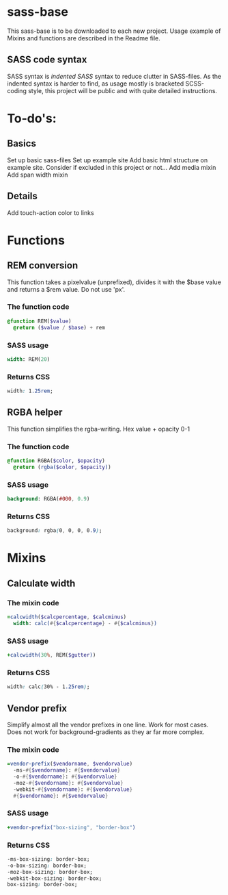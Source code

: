 # sass-base
This sass-base is to be downloaded to each new project.
Usage example of Mixins and functions are described in the Readme file.
## SASS code syntax
SASS syntax is *indented SASS* syntax to reduce clutter in SASS-files. As the indented syntax is harder to find, as usage mostly is bracketed SCSS-coding style, this project will be public and with quite detailed instructions.
# To-do's:
## Basics
Set up basic sass-files
Set up example site
Add basic html structure on example site. Consider if excluded in this project or not...
Add media mixin
Add span width mixin

## Details
Add touch-action color to links
  
# Functions
## REM conversion
This function takes a pixelvalue (unprefixed), divides it with the $base value and returns a $rem value. Do not use 'px'.
### The function code
```Sass
@function REM($value)
  @return ($value / $base) + rem
  ```
### SASS usage
```Sass
width: REM(20)
```
### Returns CSS
```CSS
width: 1.25rem;
```

## RGBA helper
This function simplifies the rgba-writing. Hex value + opacity 0-1
### The function code
```Sass
@function RGBA($color, $opacity)
  @return (rgba($color, $opacity))
```
### SASS usage
```Sass
background: RGBA(#000, 0.9)
```
### Returns CSS
```CSS
background: rgba(0, 0, 0, 0.9);
```

# Mixins
## Calculate width
### The mixin code
```Sass
=calcwidth($calcpercentage, $calcminus)
  width: calc(#{$calcpercentage} - #{$calcminus})
```
### SASS usage
```Sass
+calcwidth(30%, REM($gutter))
```
### Returns CSS
```CSS
width: calc(30% - 1.25rem);
```
## Vendor prefix
Simplify almost all the vendor prefixes in one line. Work for most cases. Does not work for background-gradients as they ar far more complex.
### The mixin code
```Sass
=vendor-prefix($vendorname, $vendorvalue)
  -ms-#{$vendorname}: #{$vendorvalue}
  -o-#{$vendorname}: #{$vendorvalue}
  -moz-#{$vendorname}: #{$vendorvalue}
  -webkit-#{$vendorname}: #{$vendorvalue}
  #{$vendorname}: #{$vendorvalue}
```
### SASS usage
```Sass
+vendor-prefix("box-sizing", "border-box")
```
### Returns CSS
```CSS
-ms-box-sizing: border-box;
-o-box-sizing: border-box;
-moz-box-sizing: border-box;
-webkit-box-sizing: border-box;
box-sizing: border-box; 
```